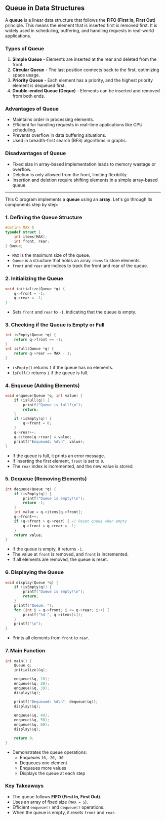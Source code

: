## Queue in Data Structures
A **queue** is a linear data structure that follows the **FIFO (First In, First Out)** principle. This means the element that is inserted first is removed first. It is widely used in scheduling, buffering, and handling requests in real-world applications.

### **Types of Queue**
1. **Simple Queue** - Elements are inserted at the rear and deleted from the front.
2. **Circular Queue** - The last position connects back to the first, optimizing space usage.
3. **Priority Queue** - Each element has a priority, and the highest priority element is dequeued first.
4. **Double-ended Queue (Deque)** - Elements can be inserted and removed from both ends.

### **Advantages of Queue**
- Maintains order in processing elements.
- Efficient for handling requests in real-time applications like CPU scheduling.
- Prevents overflow in data buffering situations.
- Used in breadth-first search (BFS) algorithms in graphs.

### **Disadvantages of Queue**
- Fixed size in array-based implementation leads to memory wastage or overflow.
- Deletion is only allowed from the front, limiting flexibility.
- Insertion and deletion require shifting elements in a simple array-based queue.

---

This C program implements a **queue** using an **array**. Let's go through its components step by step:

### 1. **Defining the Queue Structure**
```c
#define MAX 5
typedef struct {
    int items[MAX];
    int front, rear;
} Queue;
```
- `MAX` is the maximum size of the queue.
- `Queue` is a structure that holds an array `items` to store elements.
- `front` and `rear` are indices to track the front and rear of the queue.

### 2. **Initializing the Queue**
```c
void initialize(Queue *q) {
    q->front = -1;
    q->rear = -1;
}
```
- Sets `front` and `rear` to `-1`, indicating that the queue is empty.

### 3. **Checking if the Queue is Empty or Full**
```c
int isEmpty(Queue *q) {
    return q->front == -1;
}
int isFull(Queue *q) {
    return q->rear == MAX - 1;
}
```
- `isEmpty()` returns `1` if the queue has no elements.
- `isFull()` returns `1` if the queue is full.

### 4. **Enqueue (Adding Elements)**
```c
void enqueue(Queue *q, int value) {
    if (isFull(q)) {
        printf("Queue is full!\n");
        return;
    }
    if (isEmpty(q)) {
        q->front = 0;
    }
    q->rear++;
    q->items[q->rear] = value;
    printf("Enqueued: %d\n", value);
}
```
- If the queue is full, it prints an error message.
- If inserting the first element, `front` is set to `0`.
- The `rear` index is incremented, and the new value is stored.

### 5. **Dequeue (Removing Elements)**
```c
int dequeue(Queue *q) {
    if (isEmpty(q)) {
        printf("Queue is empty!\n");
        return -1;
    }
    int value = q->items[q->front];
    q->front++;
    if (q->front > q->rear) { // Reset queue when empty
        q->front = q->rear = -1;
    }
    return value;
}
```
- If the queue is empty, it returns `-1`.
- The value at `front` is removed, and `front` is incremented.
- If all elements are removed, the queue is reset.

### 6. **Displaying the Queue**
```c
void display(Queue *q) {
    if (isEmpty(q)) {
        printf("Queue is empty!\n");
        return;
    }
    printf("Queue: ");
    for (int i = q->front; i <= q->rear; i++) {
        printf("%d ", q->items[i]);
    }
    printf("\n");
}
```
- Prints all elements from `front` to `rear`.

### 7. **Main Function**
```c
int main() {
    Queue q;
    initialize(&q);

    enqueue(&q, 10);
    enqueue(&q, 20);
    enqueue(&q, 30);
    display(&q);

    printf("Dequeued: %d\n", dequeue(&q));
    display(&q);
    
    enqueue(&q, 40);
    enqueue(&q, 50);
    enqueue(&q, 60);
    display(&q);

    return 0;
}
```
- Demonstrates the queue operations:
  - Enqueues `10, 20, 30`
  - Dequeues one element
  - Enqueues more values
  - Displays the queue at each step

### **Key Takeaways**
- The queue follows **FIFO (First In, First Out)**.
- Uses an array of fixed size (`MAX = 5`).
- Efficient `enqueue()` and `dequeue()` operations.
- When the queue is empty, it resets `front` and `rear`.
